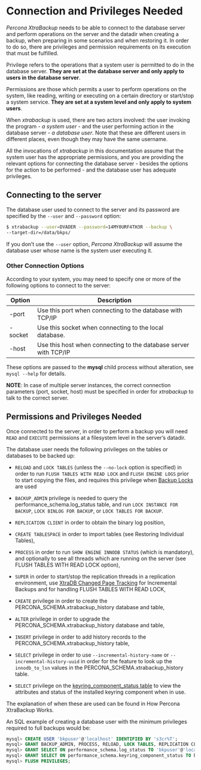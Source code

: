 # Connection and Privileges Needed

*Percona XtraBackup* needs to be able to connect to the database server and
perform operations on the server and the datadir when creating a
backup, when preparing in some scenarios and when restoring it. In order to do
so, there are privileges and permission requirements on its execution that
must be fulfilled.

Privilege refers to the operations that a system user is permitted to do in
the database server. **They are set at the database server and only apply to
users in the database server**.

Permissions are those which permits a user to perform operations on the system,
like reading, writing or executing on a certain directory or start/stop a
system service. **They are set at a system level and only apply to system
users**.

When *xtrabackup* is used, there are two actors involved: the user invoking the
program - *a system user* - and the user performing action in the database
server - *a database user*. Note that these are different users in different
places, even though they may have the same username.

All the invocations of *xtrabackup* in this documentation assume that the system
user has the appropriate permissions, and you are providing the relevant options
for connecting the database server - besides the options for the action to be
performed - and the database user has adequate privileges.

## Connecting to the server

The database user used to connect to the server and its password are specified
by the `--user` and `--password` option:

```bash
$ xtrabackup --user=DVADER --password=14MY0URF4TH3R --backup \
--target-dir=/data/bkps/
```

If you don’t use the `--user` option, *Percona XtraBackup* will assume
the database user whose name is the system user executing it.

### Other Connection Options

According to your system, you may need to specify one or more of the following
options to connect to the server:

| **Option** | **Description**                                                  |
|------------|------------------------------------------------------------------|
| -port      | Use this port when connecting to the database with TCP/IP        |
| -socket    | Use this socket when connecting to the local database.           |
| -host      | Use this host when connecting to the database server with TCP/IP |

These options are passed to the **mysql** child process without
alteration, see `mysql --help` for details.


**NOTE**: In case of multiple server instances, the correct connection parameters
(port, socket, host) must be specified in order for *xtrabackup* to talk to
the correct server.

## Permissions and Privileges Needed

Once connected to the server, in order to perform a backup you will need
`READ` and `EXECUTE` permissions at a filesystem level in the
server’s datadir.

The database user needs the following privileges on the tables or databases to be backed up:


* `RELOAD` and `LOCK TABLES` (unless the `--no-lock`
option is specified) in order to run `FLUSH TABLES WITH READ LOCK` and
`FLUSH ENGINE LOGS` prior to start copying the files, and requires this
privilege when [Backup Locks](http://www.percona.com/doc/percona-server/8.0/management/backup_locks.html)
are used


* `BACKUP_ADMIN` privilege is needed to query the
performance_schema.log_status table, and run `LOCK INSTANCE FOR BACKUP`,
`LOCK BINLOG FOR BACKUP`, or `LOCK TABLES FOR BACKUP`.


* `REPLICATION CLIENT` in order to obtain the binary log position,


* `CREATE TABLESPACE` in order to import tables (see Restoring Individual Tables),


* `PROCESS` in order to run `SHOW ENGINE INNODB STATUS` (which is
mandatory), and optionally to see all threads which are running on the
server (see FLUSH TABLES WITH READ LOCK option),


* `SUPER` in order to start/stop the replication threads in a replication
environment, use [XtraDB Changed Page Tracking](https://www.percona.com/doc/percona-server/8.0/management/changed_page_tracking.html)
for Incremental Backups and for handling FLUSH TABLES WITH READ LOCK,


* `CREATE` privilege in order to create the
PERCONA_SCHEMA.xtrabackup_history database and
table,


* `ALTER` privilege in order to upgrade the
PERCONA_SCHEMA.xtrabackup_history database and
table,


* `INSERT` privilege in order to add history records to the
PERCONA_SCHEMA.xtrabackup_history table,


* `SELECT` privilege in order to use
`--incremental-history-name` or
`--incremental-history-uuid` in order for the feature
to look up the `innodb_to_lsn` values in the
PERCONA_SCHEMA.xtrabackup_history table.


* `SELECT` privilege on the [keyring_component_status table](https://dev.mysql.com/doc/refman/8.0/en/performance-schema-keyring-component-status-table.html)  to view the attributes and status of the installed keyring component when in use.

The explanation of when these are used can be found in
How Percona XtraBackup Works.

An SQL example of creating a database user with the minimum privileges required
to full backups would be:

``` sql
mysql> CREATE USER 'bkpuser'@'localhost' IDENTIFIED BY 's3cr%T';
mysql> GRANT BACKUP_ADMIN, PROCESS, RELOAD, LOCK TABLES, REPLICATION CLIENT ON *.* TO 'bkpuser'@'localhost';
mysql> GRANT SELECT ON performance_schema.log_status TO 'bkpuser'@'localhost';
mysql> GRANT SELECT ON performance_schema.keyring_component_status TO bkpuser@'localhost'
mysql> FLUSH PRIVILEGES;
```
